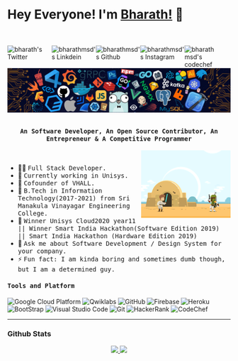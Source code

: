 # Hey Everyone! I'm [Bharath!](https://github.com/bharathmsd7) :wave:
<br><br>
<a href="https://twitter.com/bharathmsd">
  <img align="left" alt="bharath's Twitter" width="100px" src="https://img.shields.io/badge/Twitter-1DA1F2?style=for-the-badge&logo=Twitter&logoColor=white" />
</a>
<a href="https://www.linkedin.com/in/bharathmurugan/">
  <img align="left" alt="bharathmsd's Linkdein" width="100px" src="https://img.shields.io/badge/Linkedin-0A66C2?style=for-the-badge&logo=Linkedin&logoColor=white" />
</a>
<a href="https://github.com/bharathmsd7">
  <img align="left" alt="bharathmsd's Github" width="100px" src="https://img.shields.io/badge/Github-181717?style=for-the-badge&logo=Github&logoColor=white" />
</a>
<a href="https://www.instagram.com/bharathmsd.py/">
  <img align="left" alt="bharathmsd's Instagram" width="100px" src="https://img.shields.io/badge/Instagram-E4405F?style=for-the-badge&logo=instagram&logoColor=white" />
</a>
<a href="mailto:bharathmsd7@outlook.com">
  <img align="left" alt="bharathmsd's codechef" width="70px" src="https://img.shields.io/badge/Gmail-EA4335?style=for-the-badge&logo=Gmail&logoColor=white" />
</a>

<br><br>
![](https://github.com/bharathmsd7/bharathmsd7/blob/main/header_.png)

## <p align="center"><h4 align="center"><samp> An Software Developer, An Open Source Contributor, An Entrepreneur & A Competitive Programmer </samp></h4></p>

<div>
<img align="right" src="https://github.com/bharathmsd7/bharathmsd7/blob/main/terminal.gif" width="40%"/>
  <br>

- 🧑‍💻 <samp>Full Stack Developer.
- 💼 <samp>Currently working in Unisys.
- 🚀 <samp>Cofounder of VHALL.
- 👷 <samp>B.Tech in Information Technology(2017-2021) from Sri Manakula Vinayagar Engineering College. 
- 🥇 <samp>Winner Unisys Cloud2020 year11 || Winner Smart India Hackathon(Software Edition 2019) || Smart India Hackathon (Hardware Edition 2019) 
- 💬 <samp>Ask me about Software Development / Design System for your company.
- ⚡ <samp>Fun fact: I am kinda boring and sometimes dumb though, but I am a determined guy.
</div>

<h4><b><samp>Tools and Platform</samp></b></h4>


![Google Cloud Platform](https://img.shields.io/badge/Google_Cloud-4285F4?style=flat-square&logo=google-cloud&logoColor=white)
![Qwiklabs](https://img.shields.io/badge/Qwiklabs-F5CD0E?style=flat-square&logo=Qwiklabs&logoColor=800000)
![GitHub](https://img.shields.io/badge/GitHub-181717?style=flat-square&logo=github)
![Firebase](https://img.shields.io/badge/Firebase-ffcb2c?style=flat-square&logo=Firebase&logoColor=DD1100)
![Heroku](https://img.shields.io/badge/Heroku-430098?style=flat-square&logo=Heroku&logoColor=white)
![BootStrap](https://img.shields.io/badge/Bootstrap-7952B3?style=flat-square&logo=bootstrap&logoColor=white)
![Visual Studio Code](https://img.shields.io/badge/Visual_Studio_Code-007ACC?style=flat-square&logo=Visual-Studio-Code&logoColor=white)
![Git](https://img.shields.io/badge/Git-F05032?style=flat-square&logo=Git&logoColor=white)
![HackerRank](https://img.shields.io/badge/HackerRank-107C10?style=flat-square&logo=HackerRank&logoColor=black)
![CodeChef](https://img.shields.io/badge/CodeChef-5B4638?style=flat-square&logo=CodeChef&logoColor=white)


---
### Github Stats
<!--
[![GitHub stats](https://github-readme-stats.vercel.app/api?username=bharathmsd7&count_private=true&show_icons=true&theme=algolia&&include_all_commits=true)](https://github.com/bharathmsd7/github-readme-stats-1)    [![Top Langs](https://github-readme-stats.vercel.app/api/top-langs/?username=bharathmsd7&hide=html,css,javascript)](https://github.com/bharathmsd7/github-readme-stats-1)-->
<p align="center">
  <a href="https://github.com/bharathmsd7">
    <img height="180em" src="https://github-readme-stats.vercel.app/api?username=bharathmsd7&count_private=true&show_icons=true&theme=algolia&&include_all_commits=true"/>
    <img height="180em" src="https://github-readme-stats-eight-theta.vercel.app/api/top-langs/?username=bharathmsd7&hide=html,css,javascript&layout=compact&langs_count=8&theme=algolia"/>
  </a>
</p>
